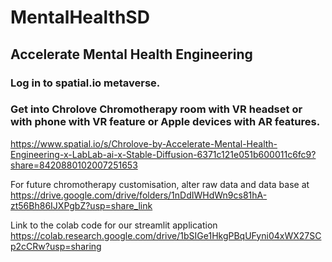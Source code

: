 # MentalHealthSD
## Accelerate Mental Health Engineering



### Log in to spatial.io metaverse. 
### Get into Chrolove Chromotherapy room with VR headset or with phone with VR feature or Apple devices with AR features. 

https://www.spatial.io/s/Chrolove-by-Accelerate-Mental-Health-Engineering-x-LabLab-ai-x-Stable-Diffusion-6371c121e051b600011c6fc9?share=8420880102007251653 

For future chromotherapy customisation, alter raw data and data base at https://drive.google.com/drive/folders/1nDdIWHdWn9cs81hA-zt56Bh86IJXPgbZ?usp=share_link

Link to the colab code for our streamlit application
https://colab.research.google.com/drive/1bSIGe1HkgPBqUFyni04xWX27SCp2cCRw?usp=sharing
